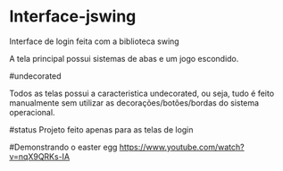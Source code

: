 # Interface-jswing

Interface de login feita com a biblioteca swing

A tela principal possui sistemas de abas e um jogo escondido.

#undecorated

Todos as telas possui a caracteristica undecorated, ou seja, tudo é feito manualmente sem utilizar as decorações/botões/bordas do sistema operacional.

#status
Projeto feito apenas para as telas de login
 
#Demonstrando o easter egg
https://www.youtube.com/watch?v=nqX9QRKs-IA

